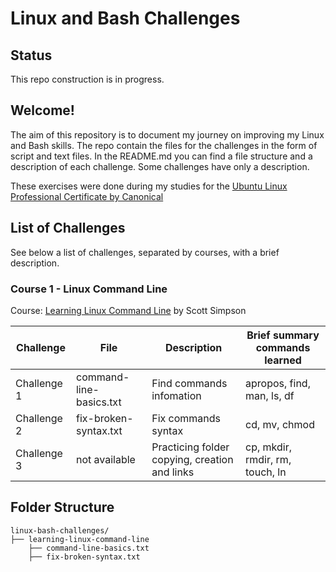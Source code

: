 # Linux and Bash Challenges

## Status  

This repo construction is in progress.

## Welcome!

The aim of this repository is to document my journey on improving my Linux and Bash skills. The repo contain the files for the challenges in the form of script and text files. In the README.md you can find a file structure and a description of each challenge. Some challenges have only a description.

These exercises were done during my studies for the [Ubuntu Linux Professional Certificate by Canonical][url_certificate]

## List of Challenges

See below a list of challenges, separated by courses, with a brief description.

### Course 1 - Linux Command Line
Course: [Learning Linux Command Line][url_cli] by Scott Simpson

|Challenge                | File                    | Description                                         | Brief summary commands learned       |
|-------------------------|-------------------------|-----------------------------------------------------|--------------------------------------|
|Challenge 1              |command-line-basics.txt  |Find commands infomation                             |apropos, find, man, ls, df            |
|Challenge 2              |fix-broken-syntax.txt    |Fix commands syntax                                  |cd, mv, chmod                         |
|Challenge 3              |not available            |Practicing folder copying, creation and links        |cp, mkdir, rmdir, rm, touch, ln       |  

## Folder Structure

```plaintext
linux-bash-challenges/
├── learning-linux-command-line
    ├── command-line-basics.txt
    ├── fix-broken-syntax.txt

```

[url_certificate]:https://www.linkedin.com/learning/paths/ubuntu-linux-professional-certificate-by-canonical
[url_cli]:https://www.linkedin.com/learning/learning-linux-command-line-14447912
